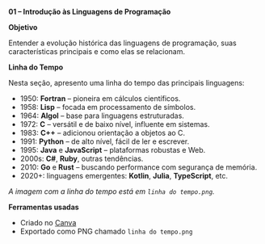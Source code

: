 **01 – Introdução às Linguagens de Programação**

**Objetivo**

Entender a evolução histórica das linguagens de programação, suas características principais e como elas se relacionam.

**Linha do Tempo**

Nesta seção, apresento uma linha do tempo das principais linguagens:

- 1950: **Fortran** – pioneira em cálculos científicos.
- 1958: **Lisp** – focada em processamento de símbolos.
- 1964: **Algol** – base para linguagens estruturadas.
- 1972: **C** – versátil e de baixo nível, influente em sistemas.
- 1983: **C++** – adicionou orientação a objetos ao C.
- 1991: **Python** – de alto nível, fácil de ler e escrever.
- 1995: **Java** e **JavaScript** – plataformas robustas e Web.
- 2000s: **C#**, **Ruby**, outras tendências.
- 2010: **Go** e **Rust** – buscando performance com segurança de memória.
- 2020+: linguagens emergentes: **Kotlin**, **Julia**, **TypeScript**, etc.

*A imagem com a linha do tempo está em `linha do tempo.png`.*

**Ferramentas usadas**
- Criado no [Canva](https://www.canva.com)
- Exportado como PNG chamado `linha do tempo.png`
